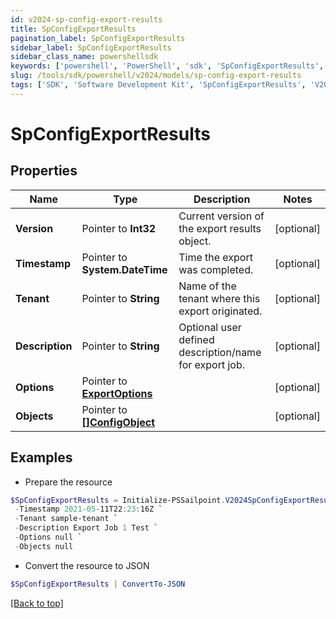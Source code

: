 ```yaml
---
id: v2024-sp-config-export-results
title: SpConfigExportResults
pagination_label: SpConfigExportResults
sidebar_label: SpConfigExportResults
sidebar_class_name: powershellsdk
keywords: ['powershell', 'PowerShell', 'sdk', 'SpConfigExportResults', 'V2024SpConfigExportResults'] 
slug: /tools/sdk/powershell/v2024/models/sp-config-export-results
tags: ['SDK', 'Software Development Kit', 'SpConfigExportResults', 'V2024SpConfigExportResults']
---
```



# SpConfigExportResults

## Properties

Name | Type | Description | Notes
------------ | ------------- | ------------- | -------------
**Version** |  Pointer to **Int32** | Current version of the export results object. | [optional] 
**Timestamp** |  Pointer to **System.DateTime** | Time the export was completed. | [optional] 
**Tenant** |  Pointer to **String** | Name of the tenant where this export originated. | [optional] 
**Description** |  Pointer to **String** | Optional user defined description/name for export job. | [optional] 
**Options** |  Pointer to [**ExportOptions**](export-options) |  | [optional] 
**Objects** |  Pointer to [**[]ConfigObject**](config-object) |  | [optional] 

## Examples

- Prepare the resource
```powershell
$SpConfigExportResults = Initialize-PSSailpoint.V2024SpConfigExportResults  -Version 1 `
 -Timestamp 2021-05-11T22:23:16Z `
 -Tenant sample-tenant `
 -Description Export Job 1 Test `
 -Options null `
 -Objects null
```

- Convert the resource to JSON
```powershell
$SpConfigExportResults | ConvertTo-JSON
```


[[Back to top]](#) 

